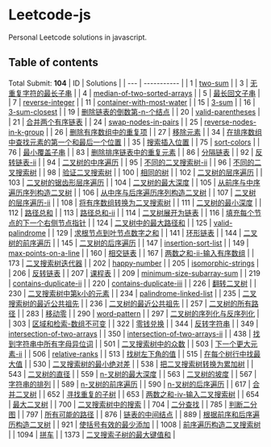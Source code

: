 # Leetcode-js

Personal Leetcode solutions in javascript.

## Table of contents
Total Submit: **104**
| ID | Solutions |
  | --- | ----------- |
| 1 | [two-sum](./src/1.two-sum.js) | 
| 3 | [无重复字符的最长子串](./src/3.无重复字符的最长子串.js) | 
| 4 | [median-of-two-sorted-arrays](./src/4.median-of-two-sorted-arrays.js) | 
| 5 | [最长回文子串](./src/5.最长回文子串.js) | 
| 7 | [reverse-integer](./src/7.reverse-integer.js) | 
| 11 | [container-with-most-water](./src/11.container-with-most-water.js) | 
| 15 | [3-sum](./src/15.3-sum.js) | 
| 16 | [3-sum-closest](./src/16.3-sum-closest.js) | 
| 19 | [删除链表的倒数第-n-个结点](./src/19.删除链表的倒数第-n-个结点.js) | 
| 20 | [valid-parentheses](./src/20.valid-parentheses.js) | 
| 21 | [合并两个有序链表](./src/21.合并两个有序链表.js) | 
| 24 | [swap-nodes-in-pairs](./src/24.swap-nodes-in-pairs.js) | 
| 25 | [reverse-nodes-in-k-group](./src/25.reverse-nodes-in-k-group.js) | 
| 26 | [删除有序数组中的重复项](./src/26.删除有序数组中的重复项.js) | 
| 27 | [移除元素](./src/27.移除元素.js) | 
| 34 | [在排序数组中查找元素的第一个和最后一个位置](./src/34.在排序数组中查找元素的第一个和最后一个位置.js) | 
| 35 | [搜索插入位置](./src/35.搜索插入位置.js) | 
| 75 | [sort-colors](./src/75.sort-colors.js) | 
| 76 | [最小覆盖子串](./src/76.最小覆盖子串.js) | 
| 83 | [删除排序链表中的重复元素](./src/83.删除排序链表中的重复元素.js) | 
| 86 | [分隔链表](./src/86.分隔链表.js) | 
| 92 | [反转链表-ii](./src/92.反转链表-ii.js) | 
| 94 | [二叉树的中序遍历](./src/94.二叉树的中序遍历.js) | 
| 95 | [不同的二叉搜索树-ii](./src/95.不同的二叉搜索树-ii.js) | 
| 96 | [不同的二叉搜索树](./src/96.不同的二叉搜索树.js) | 
| 98 | [验证二叉搜索树](./src/98.验证二叉搜索树.js) | 
| 100 | [相同的树](./src/100.相同的树.js) | 
| 102 | [二叉树的层序遍历](./src/102.二叉树的层序遍历.js) | 
| 103 | [二叉树的锯齿形层序遍历](./src/103.二叉树的锯齿形层序遍历.js) | 
| 104 | [二叉树的最大深度](./src/104.二叉树的最大深度.js) | 
| 105 | [从前序与中序遍历序列构造二叉树](./src/105.从前序与中序遍历序列构造二叉树.js) | 
| 106 | [从中序与后序遍历序列构造二叉树](./src/106.从中序与后序遍历序列构造二叉树.js) | 
| 107 | [二叉树的层序遍历-ii](./src/107.二叉树的层序遍历-ii.js) | 
| 108 | [将有序数组转换为二叉搜索树](./src/108.将有序数组转换为二叉搜索树.js) | 
| 111 | [二叉树的最小深度](./src/111.二叉树的最小深度.js) | 
| 112 | [路径总和](./src/112.路径总和.js) | 
| 113 | [路径总和-ii](./src/113.路径总和-ii.js) | 
| 114 | [二叉树展开为链表](./src/114.二叉树展开为链表.js) | 
| 116 | [填充每个节点的下一个右侧节点指针](./src/116.填充每个节点的下一个右侧节点指针.js) | 
| 124 | [二叉树中的最大路径和](./src/124.二叉树中的最大路径和.js) | 
| 125 | [valid-palindrome](./src/125.valid-palindrome.js) | 
| 129 | [求根节点到叶节点数字之和](./src/129.求根节点到叶节点数字之和.js) | 
| 141 | [环形链表](./src/141.环形链表.js) | 
| 144 | [二叉树的前序遍历](./src/144.二叉树的前序遍历.js) | 
| 145 | [二叉树的后序遍历](./src/145.二叉树的后序遍历.js) | 
| 147 | [insertion-sort-list](./src/147.insertion-sort-list.js) | 
| 149 | [max-points-on-a-line](./src/149.max-points-on-a-line.js) | 
| 160 | [相交链表](./src/160.相交链表.js) | 
| 167 | [两数之和-ii-输入有序数组](./src/167.两数之和-ii-输入有序数组.js) | 
| 173 | [二叉搜索树迭代器](./src/173.二叉搜索树迭代器.js) | 
| 202 | [happy-number](./src/202.happy-number.js) | 
| 205 | [isomorphic-strings](./src/205.isomorphic-strings.js) | 
| 206 | [反转链表](./src/206.反转链表.js) | 
| 207 | [课程表](./src/207.课程表.js) | 
| 209 | [minimum-size-subarray-sum](./src/209.minimum-size-subarray-sum.js) | 
| 219 | [contains-duplicate-ii](./src/219.contains-duplicate-ii.js) | 
| 220 | [contains-duplicate-iii](./src/220.contains-duplicate-iii.js) | 
| 226 | [翻转二叉树](./src/226.翻转二叉树.js) | 
| 230 | [二叉搜索树中第k小的元素](./src/230.二叉搜索树中第k小的元素.js) | 
| 234 | [palindrome-linked-list](./src/234.palindrome-linked-list.js) | 
| 235 | [二叉搜索树的最近公共祖先](./src/235.二叉搜索树的最近公共祖先.js) | 
| 236 | [二叉树的最近公共祖先](./src/236.二叉树的最近公共祖先.js) | 
| 257 | [二叉树的所有路径](./src/257.二叉树的所有路径.js) | 
| 283 | [移动零](./src/283.移动零.js) | 
| 290 | [word-pattern](./src/290.word-pattern.js) | 
| 297 | [二叉树的序列化与反序列化](./src/297.二叉树的序列化与反序列化.js) | 
| 303 | [区域和检索-数组不可变](./src/303.区域和检索-数组不可变.js) | 
| 322 | [零钱兑换](./src/322.零钱兑换.js) | 
| 344 | [反转字符串](./src/344.反转字符串.js) | 
| 349 | [intersection-of-two-arrays](./src/349.intersection-of-two-arrays.js) | 
| 350 | [intersection-of-two-arrays-ii](./src/350.intersection-of-two-arrays-ii.js) | 
| 438 | [找到字符串中所有字母异位词](./src/438.找到字符串中所有字母异位词.js) | 
| 501 | [二叉搜索树中的众数](./src/501.二叉搜索树中的众数.js) | 
| 503 | [下一个更大元素-ii](./src/503.下一个更大元素-ii.js) | 
| 506 | [relative-ranks](./src/506.relative-ranks.js) | 
| 513 | [找树左下角的值](./src/513.找树左下角的值.js) | 
| 515 | [在每个树行中找最大值](./src/515.在每个树行中找最大值.js) | 
| 530 | [二叉搜索树的最小绝对差](./src/530.二叉搜索树的最小绝对差.js) | 
| 538 | [把二叉搜索树转换为累加树](./src/538.把二叉搜索树转换为累加树.js) | 
| 543 | [二叉树的直径](./src/543.二叉树的直径.js) | 
| 559 | [n-叉树的最大深度](./src/559.n-叉树的最大深度.js) | 
| 563 | [二叉树的坡度](./src/563.二叉树的坡度.js) | 
| 567 | [字符串的排列](./src/567.字符串的排列.js) | 
| 589 | [n-叉树的前序遍历](./src/589.n-叉树的前序遍历.js) | 
| 590 | [n-叉树的后序遍历](./src/590.n-叉树的后序遍历.js) | 
| 617 | [合并二叉树](./src/617.合并二叉树.js) | 
| 652 | [寻找重复的子树](./src/652.寻找重复的子树.js) | 
| 653 | [两数之和-iv-输入二叉搜索树](./src/653.两数之和-iv-输入二叉搜索树.js) | 
| 654 | [最大二叉树](./src/654.最大二叉树.js) | 
| 700 | [二叉搜索树中的搜索](./src/700.二叉搜索树中的搜索.js) | 
| 704 | [二分查找](./src/704.二分查找.js) | 
| 785 | [判断二分图](./src/785.判断二分图.js) | 
| 797 | [所有可能的路径](./src/797.所有可能的路径.js) | 
| 876 | [链表的中间结点](./src/876.链表的中间结点.js) | 
| 889 | [根据前序和后序遍历构造二叉树](./src/889.根据前序和后序遍历构造二叉树.js) | 
| 921 | [使括号有效的最少添加](./src/921.使括号有效的最少添加.js) | 
| 1008 | [前序遍历构造二叉搜索树](./src/1008.前序遍历构造二叉搜索树.js) | 
| 1094 | [拼车](./src/1094.拼车.js) | 
| 1373 | [二叉搜索子树的最大键值和](./src/1373.二叉搜索子树的最大键值和.js) | 
